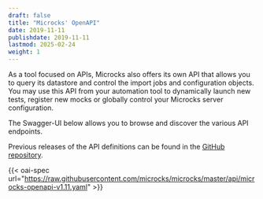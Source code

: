 ```yaml
---
draft: false
title: "Microcks' OpenAPI"
date: 2019-11-11
publishdate: 2019-11-11
lastmod: 2025-02-24
weight: 1
---
```


As a tool focused on APIs, Microcks also offers its own API that allows you to query its datastore and control the import jobs and configuration objects. You may use this API from your automation tool to dynamically launch new tests, register new mocks or globally control your Microcks server configuration.

The Swagger-UI below allows you to browse and discover the various API endpoints.

Previous releases of the API definitions can be found in the [GitHub repository](https://github.com/microcks/microcks/tree/master/api).

{{< oai-spec url="https://raw.githubusercontent.com/microcks/microcks/master/api/microcks-openapi-v1.11.yaml" >}}

